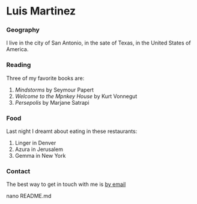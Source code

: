 # Luis Martinez

### Geography

I live in the city of San Antonio, in the sate of Texas, in the United States
of America.

### Reading

Three of my favorite books are:

1. *Mindstorms* by Seymour Papert
2. *Welcome to the Mpnkey House* by Kurt Vonnegut
3. *Persepolis* by Marjane Satrapi

### Food

Last night I dreamt about eating in these restaurants:

1. Linger in Denver
2. Azura in Jerusalem
3. Gemma in New York

### Contact

The best way to get in touch with me is [by email](luis.ags24@gmail.com)

nano README.md
